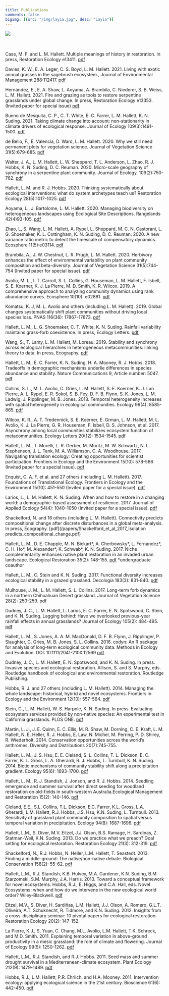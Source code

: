 ```yaml
---
title: Publications
comments: false
bigimg: [{src: "/img/layia.jpg", desc: "Layia"}]
---
```



[<img style="float: left;" src="/img/googlescholar.jpg">](https://scholar.google.com/citations?hl=en&user=wsZ0yiMAAAAJ&view_op=list_works&sortby=pubdate)
<br/>
<br/>
<br/>

Case, M. F. and L. M. Hallett. Multiple meanings of history in restoration. In press, Restoration Ecology e13411. [pdf](/papers/Case_and_Hallett_2021_Restoration_Ecology13411.pdf)

Davies, K. W., E. A. Leger, C. S. Boyd, L. M. Hallett. 2021. Living with exotic annual grasses in the sagebrush ecosystem., Journal of Environmental Management 288:112417.  [pdf](/papers/Davies_et_al_2021_Journal_of_Environmental_Management.pdf)

Hernández, E., E. A. Shaw, L. Aoyama, A. Brambila, C. Niederer, S. B. Weiss, L. M. Hallett. 2021. Fire and grazing as tools to restore serpentine grasslands under global change. In press, Restoration Ecology e13353. (Invited paper for special issue)  [pdf](/papers/Hernandez_et_al_2021_Restoration_Ecology.pdf)

Bueno de Mesquita, C. P., C. T. White, E. C. Farrer, L. M. Hallett, K. N. Suding. 2021. Taking climate change into account: non-stationarity in climate drivers of ecological response. Journal of Ecology 109(3):1491-1500.  [pdf](/papers/Bueno_de_Mesquita_et_al_2021_Journal_of_Ecology.pdf)

de Bello, F., E. Valencia, D. Ward, L. M. Hallett. 2020. Why we still need permanent plots for vegetation science. Journal of Vegetation Science 31(5):679-685.  [pdf](/papers/de_Bello_et_al_2020_Journal_of_Vegetation_Science.pdf)

Walter, J. A., L. M. Hallett, L. W. Sheppard, T. L. Anderson, L. Zhao, R. J. Hobbs, K. N. Suding, D. C. Reuman. 2020. Micro-scale geography of synchrony in a serpentine plant community. Journal of Ecology. 109(2):750-762.  [pdf](/papers/Walter_et_al_2021_Journal_of_Ecology.pdf)

Hallett, L. M. and R. J. Hobbs. 2020. Thinking systematically about ecological interventions: what do system archetypes teach us? Restoration Ecology 28(5):1017-1025.  [pdf](/papers/Hallett_and_Hobbs_2020_Restoration_Ecology.pdf)

Aoyama, L., J. Bartolome, L. M. Hallett. 2020. Managing biodiversity on heterogeneous landscapes using Ecological Site Descriptions. Rangelands 42(4)93-105. [pdf](/papers/Aoyama_et_al_2020_Rangelands.pdf)

Zhao, L, S. Wang, L. M. Hallett, A. Rypel, L. Sheppard, M. C. N. Castorani, L. G. Shoemaker, K. L. Cottingham, K. N. Suding, D. C. Reuman. 2020. A new variance ratio metric to detect the timescale of compensatory dynamics. Ecosphere 11(5):e03114. [pdf](/papers/Aoyama_et_al_2020_Rangelands.pdf)

Brambila, A., J. W. Chestnut, L. R. Prugh, L. M. Hallett. 2020. Herbivory enhances the effect of environmental variability on plant community composition and beta-diversity. Journal of Vegetation Science 31(5):744-754 (Invited paper for special issue). [pdf](/papers/Brambila_et_al_2020_Journal_of_Vegetation_Science.pdf)

Avolio, M. L., I. T. Carroll, S. L. Collins, G. Houseman, L. M. Hallett, F. Isbell, S. E. Koerner, K. J. La Pierre, M. D. Smith, K. R. Wilcox. 2019. A comprehensive approach to analyzing community dynamics using rank abundance curves. Ecosphere 10(10): e02881. [pdf](/papers/Avolio_et_al_2019_Ecosphere.pdf)

Komatsu, K. J, M. L. Avolio and others (including L. M. Hallett). 2019. Global changes systematically shift plant communities without driving local species loss. PNAS 116(36): 17867-17873. [pdf](/papers/Komatsu_et_al_2019_PNAS.pdf)

Hallett, L. M., L. G. Shoemaker, C. T. White, K. N. Suding. Rainfall variability maintains grass-forb coexistence. In press, Ecology Letters. [pdf](/papers/Hallett_et_al_2019_Ecology_Letters.pdf)

Wang, S., T. Lamy, L. M. Hallett, M. Loreau. 2019. Stability and synchrony across ecological hierarchies in heterogeneous metacommunities: linking theory to data. In press, Ecography. [pdf](/papers/Wang_et_al_2019_Ecography.pdf)

Hallett, L. M., E. C. Farrer, K. N. Suding, H. A. Mooney, R. J. Hobbs. 2018. Tradeoffs in demographic mechanisms underlie differences in species abundance and stability. Nature Communications 9, Article number: 5047. [pdf](/papers/Hallett_et_al_2018_Nature_Communications.pdf)

Collins, S. L., M. L. Avolio, C. Gries, L. M. Hallett, S. E. Koerner, K. J. Lan Pierre, A. L. Rypel, E. R. Sokol, S. B. Fey, D. F. B. Flynn, S. K. Jones, L. M. Ladwig, J. Ripplinger, M. B. Jones. 2018. Temporal heterogeneity increases with spatial heterogeneity in ecological communities. Ecology 99(4): 8585-865. [pdf](/papers/Collins_et_al_2018_Ecology.pdf)

Wilcox, K. R., A. T. Tredennick, S. E. Koerner, E. Grman, L. M. Hallett, M. L. Avolio, K. J. La Pierre, G. R. Houseman, F. Isbell, D. S. Johnson, et al. 2017. Asynchrony among local communities stabilizes ecosystem function of metacommunities. Ecology Letters 20(12): 1534-1545. [pdf](/papers/Wilcox_et_al_2017_Ecology_Letters.pdf)

Hallett, L. M., T. Morelli, L. R. Gerber, M. Moritz, M. W. Schwartz, N. L. Stephenson, J. L. Tank, M. A. Williamson, C. A. Woodhouse. 2017. Navigating translation ecology: Creating opportunities for scientist participation. Frontiers in Ecology and the Environment 15(10): 578-586 (Invited paper for a special issue). [pdf](/papers/Hallett_et_al_2017_Frontiers_in_Ecology_and_the_Environment.pdf)

Enquist, C. A. F. et al. and 27 others (including L. M. Hallett). 2017. Foundations of Translational Ecology. Frontiers in Ecology and the Environment 15(10): 451-550 (Invited paper for a special issue). [pdf](/papers/Enquist_et_al_2017_Frontiers_in_Ecology_and_the_Environment.pdf)

Larios, L., L. M. Hallett, K. N. Suding. When and how to restore in a changing world: a demographic-based assessment of resilience. 2017. Journal of Applied Ecology 54(4): 1040–1050  (Invited paper for a special issue). [pdf](/papers/Larios_et_al_2017_Journal_of_Applied_Ecology.pdf)

Shackelford, N. and 16 others (including L. M. Hallett). Connectivity predicts compositional change after discrete disturbances in a global meta-analysis. In press, Ecography. [pdf](/papers/Shackelford_et_al_2017_Isolation predicts_compositional_change.pdf)

Hallett, L. M., D. E. Chapple, M. N. Bickart\*, A. Cherbowsky\*, L. Fernandez\*, C. H. Ho\*, M. Alexander\*, K. Schwab\*, K. N. Suding. 2017. Niche complementarity enhances native plant restoration in an invaded urban landscape. Ecological Restoration 35(2): 148-155. [pdf](/papers/Aoyama_et_al_2020_Rangelands.pdf)
\*undergraduate coauthor

Hallett, L. M., C. Stein and K. N. Suding. 2017. Functional diversity increases ecological stability in a grazed grassland. Oecologia 183(3): 831-840. [pdf](/papers/Hallett_et_al_2017_Ecological_Restoration.pdf)

Mulhouse, J. M., L. M. Hallett, S. L. Collins. 2017. Long-term forb dynamics in a northern Chihuahuan Desert grassland. Journal of Vegetation Science 28(2): 250-259. [pdf](/papers/Mulhouse_et_al_2016_Journal_of_Vegetation_Science.pdf)

Dudney, J. C., L. M. Hallett, L. Larios, E. C. Farrer, E. N. Spotswood, C. Stein, and K. N. Suding. Lagging behind: Have we overlooked previous-year rainfall effects in annual grasslands? Journal of Ecology 105(2): 484-495. [pdf](/papers/Dudney_et_al_2017_Journal_of_Ecology.pdf)

Hallett, L. M., S. Jones, A. A. M. MacDonald, D. F. B. Flynn, J. Ripplinger, P. Slaughter, C. Gries, M. B. Jones, S. L. Collins. 2016. codyn: An R package for analysis of long-term ecological community data. Methods in Ecology and Evolution. DOI: 10.1111/2041-210X.12569 [pdf](/papers/Hallett_et_al_2016_Methods_in_Ecology_and_Evolution.pdf)

Dudney, J. C., L. M. Hallett, E. N. Spotswood, and K. N. Suding. In press. Invasive species and ecological restoration. Allison, S. and S. Murphy, eds. Routledge handbook of ecological and environmental restoration. Routledge Publishing. 

Hobbs, R. J. and 27 others (including L. M. Hallett). 2014. Managing the whole landscape: historical, hybrid and novel ecosystems. Frontiers in Ecology and the Environment 12(10): 557-564. [pdf](/papers/Hobbs_et_al_2014_Frontiers_in_Ecology_and_the_Environment.pdf)

Stein, C., L. M. Hallett, W. S. Harpole, K. N. Suding. In press. Evaluating ecosystem services provided by non-native species: An experimental test in California grasslands. PLOS ONE. [pdf](/papers/Stein_et_al_2014_PLoS_ONE.pdf)

Martin, L. J., J. E. Quinn, E. C. Ellis, M. R. Shaw, M. Dorning, C. E. Kraft, L. M. Hallett, N. E. Heller, R. J. Hobbs, E. Law, N. Michel, M. Perring, P. D. Shirey, R. Wiederholt. 2014. Conservation opportunities across the world’s anthromes. Diversity and Distributions 20(7):745-755. 

Hallett, L. M., J. S. Hsu, E. E. Cleland, S. L. Collins, T. L. Dickson, E. C. Farrer, K. L. Gross, L. A. Gherardi, R. J. Hobbs, L. Turnbull, K. N. Suding. 2014. Biotic mechanisms of community stability shift along a precipitation gradient. Ecology 95(6): 1693-1700. [pdf](/papers/Hallett_et_al_2014_Ecology.pdf)

Hallett, L. M., R. J. Standish, J. Jonson, and R. J. Hobbs. 2014. Seedling emergence and summer survival after direct seeding for woodland restoration on old-fields in south-western Australia.Ecological Management and Restoration 15(2): 140-146. [pdf](/papers/Hallett_et_al.2014_EMR.pdf)

Cleland, E.E., S.L. Collins, T.L. Dickson, E.C. Farrer, K.L. Gross, L.A. Gherardi, L.M. Hallett, R.J. Hobbs, J.S. Hsu, K.N. Suding, L. Turnbull. 2013. Sensitivity of grassland plant community composition to spatial versus temporal variation in precipitation. Ecology 94(8): 1687-1696. [pdf](/papers/Cleland_et_al_2013_Ecology.pdf)

Hallett, L.M., S. Diver, M.V. Eitzel, J.J. Olson, B.S. Ramage, H. Sardinas, Z. Statman-Weil, K.N. Suding. 2013. Do we practice what we preach? Goal setting for ecological restoration. Restoration Ecology 21(3): 312-319. [pdf](/papers/Hallett_et_al_2013_Restoration_Ecology.pdf)

Shackelford, N., R.J. Hobbs, N. Heller, L.M. Hallett, T. Seastedt. 2013. Finding a middle-ground: The native/non-native debate. Biological Conservation 158(2): 55-62. [pdf](/papers/Shackelford_et_al_2013_Bio-Con.pdf)

Hallett, L.M., R.J. Standish, K.B. Hulvey, M.A. Gardener, K.N. Suding, B.M. Starzomski, S.M. Murphy, J.A. Harris. 2013. Toward a conceptual framework for novel ecosystems. Hobbs, R.J., E. Higgs, and C.A. Hall, eds. Novel Ecosystems: when and how do we intervene in the new ecological world order? Wiley-Blackwell. [pdf](/papers/Hallett_et_al_2013_Towards_a_Conceptual_Framework_for_Novel_Ecosystem.pdf)

Eitzel, M.V., S. Diver, H. Sardiñas, L.M. Hallett, J.J. Olson, A. Romero, G.L.T. Oliveira, A.T. Schuknecht, R. Tidmore, and K.N. Suding. 2012. Insights from a cross-disciplinary seminar: 10 pivotal papers for ecological restoration. Restoration Ecology 20(2): 147-152.

La Pierre, K.J., S. Yuan, C. Chang, M.L. Avolio, L.M. Hallett, T.K. Schreck, and M.D. Smith. 2011. Explaining temporal variation in above-ground productivity in a mesic grassland: the role of climate and flowering. Journal of Ecology 99(5): 1250-1262. [pdf](/papers/LaPierre_et_al_JoE.pdf)

Hallett, L.M., R.J. Standish, and R.J. Hobbs. 2011. Seed mass and summer drought survival in a Mediterranean-climate ecosystem. Plant Ecology 212(9): 1479-1489. [pdf](/papers/Hallett_et_al_2011_Plant_Ecology.pdf)

Hobbs, R.J., L.M. Hallett, P.R. Ehrlich, and H.A. Mooney. 2011. Intervention ecology: applying ecological science in the 21st century. Bioscience 61(6): 442-450. [pdf](/papers/Hobbs_et_al_2011_BioScience.pdf)